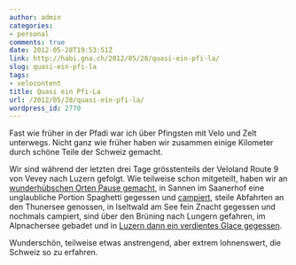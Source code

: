 ```yaml
---
author: admin
categories:
- personal
comments: true
date: 2012-05-28T19:53:51Z
link: http://habi.gna.ch/2012/05/28/quasi-ein-pfi-la/
slug: quasi-ein-pfi-la
tags:
- velocontent
title: Quasi ein Pfi-La
url: /2012/05/28/quasi-ein-pfi-la/
wordpress_id: 2770
---
```


Fast wie früher in der Pfadi war ich über Pfingsten mit Velo und Zelt unterwegs. Nicht ganz wie früher haben wir zusammen einige Kilometer durch schöne Teile der Schweiz gemacht.




Wir sind während der letzten drei Tage grösstenteils der Veloland Route 9 von Vevey nach Luzern gefolgt. Wie teilweise schon mitgeteilt, haben wir an [wunderhübschen Orten Pause gemacht](http://habi.gna.ch/2012/05/28/in-luzern-am-ziel/), in Sannen im Saanerhof eine unglaubliche Portion Spaghetti gegessen und [campiert](http://status.davidhaberthuer.ch/notice/23237), steile Abfahrten an den Thunersee genossen, in Iseltwald am See fein Znacht gegessen und nochmals campiert, sind über den Brüning nach Lungern gefahren, im Alpnachersee gebadet und in [Luzern dann ein verdientes Glace gegessen](http://habi.gna.ch/2012/05/28/in-luzern-am-ziel/).




Wunderschön, teilweise etwas anstrengend, aber extrem lohnenswert, die Schweiz so zu erfahren.




  


